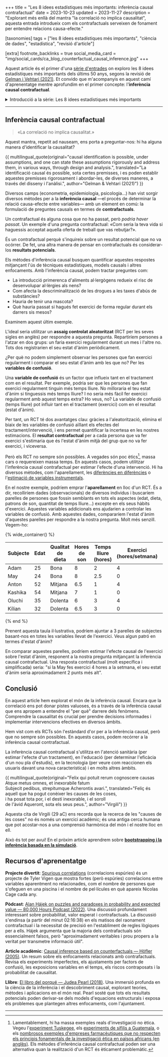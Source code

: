 +++
title = "Les 8 idees estadístiques més importants: inferència causal contrafactual"
date = 2023-10-23
updated = 2023-11-27
description = "Explorant més enllà del mantra \"la correlació no implica causalitat\", aquesta entrada introdueix com els contrafactuals serveixen de fonament per entendre relacions causa-efecte."

[taxonomies]
tags = ["les 8 idees estadístiques més importants", "ciència de dades", "estadística", "revisió d'article"]

[extra]
footnote_backlinks = true
social_media_card = "img/social_cards/ca_blog_counterfactual_causal_inference.jpg"
+++

Aquest article és el primer d'una [sèrie d'entrades](/ca/tags/les-8-idees-estadistiques-mes-importants/) on exploro les 8 idees estadístiques més importants dels últims 50 anys, segons la revisió de [Gelman i Vehtari (2021)](https://arxiv.org/abs/2012.00174). Et convido que m'acompanyis en aquest camí d'aprenentatge mentre aprofundim en el primer concepte: l'**inferència causal contrafactual**.

<details>
  <summary>Introducció a la sèrie: Les 8 idees estadístiques més importants</summary>
  <p>Els últims cinquanta anys han vist avenços significatius en el camp de l'estadística, canviant la manera d'entendre i analitzar dades. <a href="https://arxiv.org/abs/2012.00174">Gelman i Vehtari (2021)</a> han revisat les 8 idees més importants en estadística dels últims 50 anys.</p>

  <p>Com a part del meu camí d'aprenentatge, he decidit aprofundir en aquestes 8 idees i compartir els meus descobriments. A cada article trobaràs una introducció a un concepte, així com alguns recursos per aprendre'n més. Així que, si t'interessa l'estadística, ets al lloc adequat!</p>
</details>

---

## Inferència causal contrafactual

> «La correlació no implica causalitat.»

Aquest mantra, repetit ad nauseam, ens porta a preguntar-nos: hi ha alguna manera d'identificar la causalitat?

{{ multilingual_quote(original="causal identification is possible, under assumptions, and one can state these assumptions rigorously and address them, in various ways, through design and analysis.", translated="La identificació causal és possible, sota certes premisses, i es poden establir aquestes premisses rigorosament i abordar-les, de diverses maneres, a través del disseny i l'anàlisi.", author="Gelman & Vehtari (2021)") }}

Diversos camps (econometria, epidemiologia, psicologia…) han vist sorgir diversos mètodes per a la **inferència causal** —el procés de determinar la relació causa-efecte entre variables— amb un element en comú: la formulació de preguntes causals en termes de **contrafactuals**.

Un contrafactual és alguna cosa que no ha passat, però *podria haver passat*. Un exemple d'una pregunta contrafactual: «Com seria la teva vida si haguessis acceptat aquella oferta de treball que vas rebutjar?».

És un contrafactual perquè s'inquireix sobre un resultat potencial que no va ocórrer. De fet, una altra manera de pensar en contrafactuals és considerar-los **resultats potencials**.

Els mètodes d'inferència causal busquen quantificar aquestes respostes mitjançant l'ús de tècniques estadístiques, models causals i altres enfocaments. Amb l'inferència causal, podem tractar preguntes com:

- La introducció primerenca d'aliments al·lergògens redueix el risc de desenvolupar al·lèrgies als nens?
- Com afecta la descriminalització de les drogues a les taxes d'abús de substàncies?
- Hauria de tenir una mascota?
- Què hauria passat si hagués fet exercici de forma regular durant els darrers sis mesos?

Examinem aquest últim exemple.

L'ideal seria utilitzar un **assaig controlat aleatoritzat** (RCT per les seves sigles en anglès) per respondre a aquesta pregunta. Repartiríem persones a l'atzar en dos grups: un faria exercici regularment durant un mes i l'altre no. Tots dos registrarien el seu estat d'ànim periòdicament.

¿Per què no podem simplement observar les persones que fan exercici regularment i comparar el seu estat d'ànim amb les que no? Per les **variables de confusió**.

Una **variable de confusió** és un factor que influeix tant en el tractament com en el resultat. Per exemple, podria ser que les persones que fan exercici regularment tinguin més temps lliure. No milloraria el teu estat d'ànim si tinguessis més temps lliure? I no seria més fàcil fer exercici regularment amb aquest temps extra? Ho veus, no? La variable de confusió (temps lliure) pot influir tant en el tractament (exercici) com en el resultat (estat d'ànim).

Per tant, un RCT té dos avantatges clau: gràcies a l'aleatorització, elimina el biaix de les variables de confusió aïllant els efectes del tractament/intervenció, i ens permet quantificar la incertesa en les nostres estimacions. El **resultat contrafactual** per a cada persona que va fer exercici s'estimaria que és l'estat d'ànim mitjà del grup que no va fer exercici, i viceversa.

Però els RCT no sempre són possibles. A vegades són poc ètics[^1], massa cars o requereixen massa temps. En aquests casos, podem utilitzar l'inferència causal contrafactual per estimar l'efecte d'una intervenció. Hi ha diversos mètodes, com l'aparellament, les [diferències en diferències](https://es.wikipedia.org/wiki/Diferencias_en_diferencias) o l'[estimació de variables instrumentals](https://es.wikipedia.org/wiki/Variable_instrumental).

En el nostre exemple, podríem emprar l'**aparellament** en lloc d'un RCT. És a dir, recolliríem dades (observacionals) de diversos individus i buscaríem parelles de persones que fossin semblants en tots els aspectes (edat, dieta, patrons de son, quantitat de temps lliure…) excepte en els seus hàbits d'exercici. Aquestes variables addicionals ens ajudarien a controlar les variables de confusió. Amb aquestes dades, compararíem l'estat d'ànim d'aquestes parelles per respondre a la nostra pregunta. Molt més senzill. Vegem-ho:

{% wide_container() %}

| Subjecte | Edat | Qualitat de dieta | Hores de son | Temps lliure (hores) | Exercici (hores/setmana) | Puntuació d'ànim |
|----------|------|-------------------|--------------|----------------------|--------------------------|-------------------|
| Adam     | 25   | Bona              | 8            | 2                    | 4                        | 8                 |
| May      | 24   | Bona              | 8            | 2.5                  | 0                        | 6                 |
| Anton    | 52   | Mitjana           | 6.5          | 1                    | 4                        | 8                 |
| Kashika  | 54   | Mitjana           | 7            | 1                    | 0                        | 6                 |
| Oluchi   | 35   | Dolenta           | 6            | 3                    | 4                        | 7                 |
| Kílian   | 32   | Dolenta           | 6.5          | 3                    | 0                        | 5                 |

{% end %}

Prenent aquesta taula il·lustrativa, podríem ajuntar a 3 parelles de subjectes basant-nos en totes les variables llevat de l'exercici. Veus algun patró en termes d'estat d'ànim?

En comparar aquestes parelles, podríem estimar l'efecte causal de l'exercici sobre l'estat d'ànim, responent a la nostra pregunta mitjançant la inferència causal contrafactual. Una resposta contrafactual (molt específica i simplificada) seria: "si la May fes exercici 4 hores a la setmana, el seu estat d'ànim seria aproximadament 2 punts més alt".

## Conclusió

En aquest article hem explorat el món de la inferència causal. Encara que la correlació ens pot donar pistes valuoses, és a través de la inferència causal que ens apropem a entendre el "per què" darrere dels fenòmens. Comprendre la causalitat és crucial per prendre decisions informades i implementar intervencions efectives en diversos àmbits.

Hem vist com els RCTs són l'estàndard d'or per a la inferència causal, però que no sempre són possibles. En aquests casos, podem recórrer a la inferència causal contrafactual.

La inferència causal contrafactual s'utilitza en l'atenció sanitària (per estimar l'efecte d'un tractament), en l'educació (per determinar l'eficàcia d'un nou pla d'estudis), en la tecnologia (per veure com reaccionen els usuaris davant una nova característica) i en molts altres àmbits.

{{ multilingual_quote(original="Felix qui potuit rerum cognoscere causas<br>
    Atque metus omnes, et inexorabile fatum<br>
    Subjecit pedibus, strepitumque Acherontis avari.", translated="Feliç és aquell que ha pogut conèixer les causes de les coses,<br>
    i ha posat tota por, i el destí inexorable, i el soroll<br>
    de l'àvid Aqueront, sota els seus peus.", author="Virgili") }}

Aquesta cita de Virgili (29 aC) ens recorda que la recerca de les "causes de les coses" no és només un exercici acadèmic; és una antiga cerca humana que pot acostar-nos a una comprensió harmònica del món i el nostre lloc en ell.

Això és tot per avui! En el pròxim article aprendrem sobre **[bootstrapping i la inferència basada en la simulació](/ca/blog/bootstrapping-and-simulation-based-inference/)**.

## Recursos d'aprenentatge

**Projecte divertit**: [Spurious correlations](https://tylervigen.com/spurious-correlations) (correlacions espúries) és un projecte de Tyler Vigen que mostra fortes (però espúries) correlacions entre variables aparentment no relacionades, com el nombre de persones que s'ofeguen en una piscina i el nombre de pel·lícules en què apareix Nicolas Cage cada any.

**Pòdcast**: [Alan Hájek on puzzles and paradoxes in probability and expected value — 80,000 Hours Podcast (2022)](https://80000hours.org/podcast/episodes/alan-hajek-probability-expected-value/#counterfactuals-021638). Una discussió profundament interessant sobre probabilitat, valor esperat i contrafactuals. La discussió s'endinsa (a partir del minut 02:16:38) en els matisos del raonament contrafactual i la necessitat de precisió en l'establiment de regles lògiques per a ells. Hájek argumenta que la majoria dels contrafactuals són essencialment falsos, però "aproximadament veritables i prou propers a la veritat per transmetre informació útil".

**Article acadèmic**: [Causal inference based on counterfactuals — Höfler (2005)](https://doi.org/10.1186/1471-2288-5-28). Un resum sobre els enfocaments relacionats amb contrafactuals. Revisa els experiments imperfectes, els ajustaments per factors de confusió, les exposicions variables en el temps, els riscos contraposats i la probabilitat de causalitat.

**Llibre**: [El libro del porqué — Judea Pearl (2018)](https://www.pasadopresente.com/component/booklibraries/bookdetails/2020-06-17-11-33-26). Una immersió profunda en la ciència de la inferència i el descobriment causal, explorant teories, mètodes i aplicacions en el món real. Pearl sosté que tots els resultats potencials poden derivar-se dels models d'equacions estructurals i exposa els problemes que plantegen altres enfocaments, com l'ajuntament.

---

[^1]: Lamentablement, hi ha massa exemples reals d'investigació no ètica. Vegeu l'[experiment Tuskegee](https://es.wikipedia.org/wiki/Experimento_Tuskegee), els [experiments de sífilis a Guatemala](https://es.wikipedia.org/wiki/Experimentos_sobre_s%C3%ADfilis_en_Guatemala), o els [nombrosos exemples d'empreses farmacèutiques que no respecten els principis fonamentals de la investigació ètica en països africans (en anglès)](https://en.wikipedia.org/wiki/Medical_experimentation_in_Africa). Els mètodes d'inferència causal contrafactual poden ser una alternativa quan la realització d'un RCT és èticament problemàtic.
